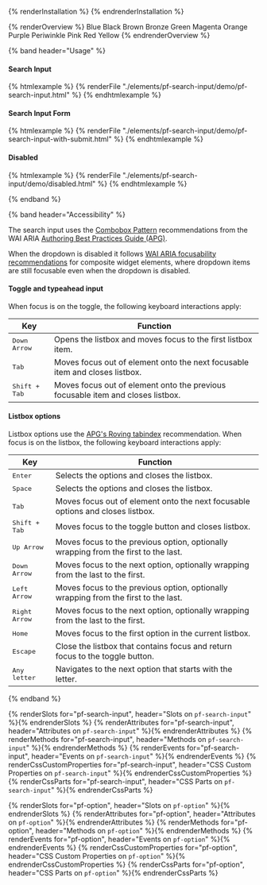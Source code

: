 {% renderInstallation %} {% endrenderInstallation %}

<script type="module">
import '@patternfly/elements/pf-search-input/pf-search-input.js';
</script>

{% renderOverview %}
  <pf-search-input>
    <pf-option>Blue</pf-option>
    <pf-option>Black</pf-option>
    <pf-option>Brown</pf-option>
    <pf-option>Bronze</pf-option>
    <pf-option>Green</pf-option>
    <pf-option>Magenta</pf-option>
    <pf-option>Orange</pf-option>
    <pf-option>Purple</pf-option>
    <pf-option>Periwinkle</pf-option>
    <pf-option>Pink</pf-option>
    <pf-option>Red</pf-option>
    <pf-option>Yellow</pf-option>
  </pf-search-input>
{% endrenderOverview %}

{% band header="Usage" %}

#### Search Input

{% htmlexample %}
  {% renderFile "./elements/pf-search-input/demo/pf-search-input.html" %}
{% endhtmlexample %}

#### Search Input Form
{% htmlexample %}
  {% renderFile "./elements/pf-search-input/demo/pf-search-input-with-submit.html" %}
{% endhtmlexample %}

#### Disabled
{% htmlexample %}
  {% renderFile "./elements/pf-search-input/demo/disabled.html" %}
{% endhtmlexample %}

{% endband %}

{% band header="Accessibility" %}

The search input uses the [Combobox Pattern](https://www.w3.org/WAI/ARIA/apg/patterns/combobox/) recommendations from the WAI ARIA [Authoring Best Practices Guide (APG)](https://www.w3.org/WAI/ARIA/apg).

When the dropdown is disabled it follows [WAI ARIA focusability recommendations](https://www.w3.org/WAI/ARIA/apg/practices/keyboard-interface/#focusabilityofdisabledcontrols) for composite widget elements, where dropdown items are still focusable even when the dropdown is disabled.

#### Toggle and typeahead input

When focus is on the toggle, the following keyboard interactions apply:

| Key                    | Function                                                                               |
| ---------------------- | -------------------------------------------------------------------------------------- |
| <kbd>Down Arrow</kbd>  | Opens the listbox and moves focus to the first listbox item.                           |
| <kbd>Tab</kbd>         | Moves focus out of element onto the next focusable item and closes listbox.            |
| <kbd>Shift + Tab</kbd> | Moves focus out of element onto the previous focusable item and closes listbox.        |

#### Listbox options

Listbox options use the [APG's Roving tabindex](https://www.w3.org/WAI/ARIA/apg/practices/keyboard-interface/#kbd_roving_tabindex) recommendation. When focus is on the listbox, the following keyboard interactions apply:

| Key                    | Function                                                                              |
| ---------------------- | ------------------------------------------------------------------------------------- |
| <kbd>Enter</kbd>       | Selects the options and closes the listbox.                                           |
| <kbd>Space</kbd>       | Selects the options and closes the listbox.                                           |
| <kbd>Tab</kbd>         | Moves focus out of element onto the next focusable options and closes listbox.        |
| <kbd>Shift + Tab</kbd> | Moves focus to the toggle button and closes listbox.                                  |
| <kbd>Up Arrow</kbd>    | Moves focus to the previous option, optionally wrapping from the first to the last.   |
| <kbd>Down Arrow</kbd>  | Moves focus to the next option, optionally wrapping from the last to the first.       |
| <kbd>Left Arrow</kbd>  | Moves focus to the previous option, optionally wrapping from the first to the last.   |
| <kbd>Right Arrow</kbd> | Moves focus to the next option, optionally wrapping from the last to the first.       |
| <kbd>Home</kbd>        | Moves focus to the first option in the current listbox.                               |
| <kbd>Escape</kbd>      | Close the listbox that contains focus and return focus to the toggle button.          |
| <kbd>Any letter</kbd>  | Navigates to the next option that starts with the letter.                             |

{% endband %}

{% renderSlots for="pf-search-input", header="Slots on `pf-search-input`" %}{% endrenderSlots %}
{% renderAttributes for="pf-search-input", header="Attributes on `pf-search-input`" %}{% endrenderAttributes %}
{% renderMethods for="pf-search-input", header="Methods on `pf-search-input`" %}{% endrenderMethods %}
{% renderEvents for="pf-search-input", header="Events on `pf-search-input`" %}{% endrenderEvents %}
{% renderCssCustomProperties for="pf-search-input", header="CSS Custom Properties on `pf-search-input`" %}{% endrenderCssCustomProperties %}
{% renderCssParts for="pf-search-input", header="CSS Parts on `pf-search-input`" %}{% endrenderCssParts %}

{% renderSlots for="pf-option", header="Slots on `pf-option`" %}{% endrenderSlots %}
{% renderAttributes for="pf-option", header="Attributes on `pf-option`" %}{% endrenderAttributes %}
{% renderMethods for="pf-option", header="Methods on `pf-option`" %}{% endrenderMethods %}
{% renderEvents for="pf-option", header="Events on `pf-option`" %}{% endrenderEvents %}
{% renderCssCustomProperties for="pf-option", header="CSS Custom Properties on `pf-option`" %}{% endrenderCssCustomProperties %}
{% renderCssParts for="pf-option", header="CSS Parts on `pf-option`" %}{% endrenderCssParts %}
